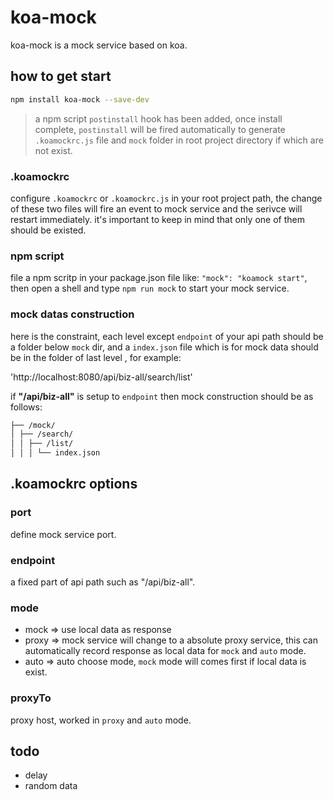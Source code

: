 # koa-mock

koa-mock is a mock service based on koa.

## how to get start

```bash
npm install koa-mock --save-dev
```

> a npm script `postinstall` hook has been added, once install complete, `postinstall` will be fired automatically to generate `.koamockrc.js` file and `mock` folder in root project directory if which are not exist.

### .koamockrc

configure `.koamockrc` or `.koamockrc.js` in your root project path, the change of these two files will fire an event to mock service and the serivce will restart immediately. it's important to keep in mind that only one of them should be existed.

### npm script

file a npm scritp in your package.json file like: `"mock": "koamock start"`, then open a shell and type `npm run mock` to start your mock service.

### mock datas construction

here is the constraint, each level except `endpoint` of your api path should be a folder below `mock` dir, and a `index.json` file which is for mock data should be in the folder of last level , for example:

'http://localhost:8080/api/biz-all/search/list'

if **"/api/biz-all"** is setup to `endpoint` then mock construction should be as follows:

```bash
├── /mock/
│ ├── /search/
│ │ ├── /list/
│ │ │ └── index.json
```

## .koamockrc options

### port

define mock service port.

### endpoint

a fixed part of api path such as "/api/biz-all".

### mode

- mock => use local data as response
- proxy => mock service will change to a absolute proxy service, this can automatically record response as local data for `mock` and `auto` mode.
- auto => auto choose mode, `mock` mode will comes first if local data is exist.

### proxyTo

proxy host, worked in `proxy` and `auto` mode.

## todo

- delay
- random data